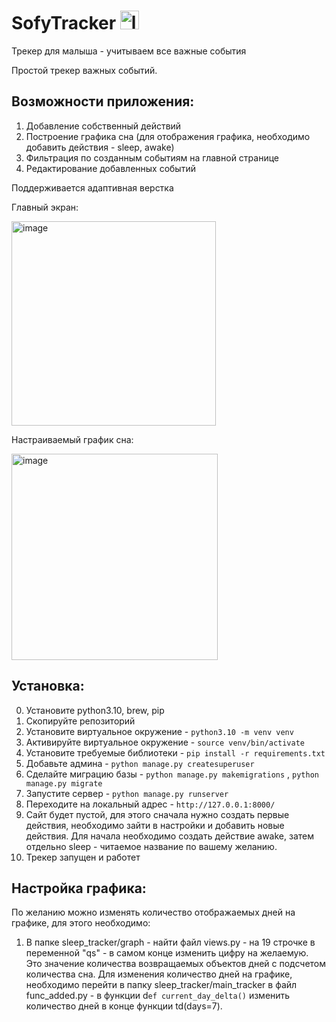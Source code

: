 
# SofyTracker <img width="30" alt="logo" src="https://github.com/user-attachments/assets/2eab569c-eed5-448e-ae98-dc0f15f76595">

Трекер для малыша - учитываем все важные события

Простой трекер важных событий. 
## Возможности приложения: 
1. Добавление собственный действий
2. Построение графика сна (для отображения графика, необходимо добавить действия - sleep, awake)
3. Фильтрация по созданным событиям на главной странице
4. Редактирование добавленных событий

Поддерживается адаптивная верстка

Главный экран:


<img width="327" alt="image" src="https://github.com/user-attachments/assets/31dc5b2c-5011-4214-8b38-8da68dece1e7">

Настраиваемый график сна: 


<img width="330" alt="image" src="https://github.com/user-attachments/assets/1b4f6f1a-6594-4ad7-984d-5964ebc3db1e">

## Установка:
0. Установите python3.10, brew, pip
1. Скопируйте репозиторий
2. Установите виртуальное окружение - `python3.10 -m venv venv`
3. Активируйте виртуальное окружение - `source venv/bin/activate`
4. Установите требуемые библиотеки - `pip install -r requirements.txt`
5. Добавьте админа - `python manage.py createsuperuser`
6. Сделайте миграцию базы - `python manage.py makemigrations` , `python manage.py migrate`
7. Запустите сервер - `python manage.py runserver`
8. Переходите на локальный адрес - `http://127.0.0.1:8000/`
9. Сайт будет пустой, для этого сначала нужно создать первые действия, необходимо зайти в настройки и добавить новые действия. Для начала необходимо создать действие awake, затем отдельно sleep - читаемое название по вашему желанию.
10. Трекер запущен и работет

## Настройка графика: 
По желанию можно изменять количество отображаемых дней на графике, для этого необходимо:
1. В папке sleep_tracker/graph - найти файл views.py - на 19 строчке в переменной "qs" - в самом конце изменить цифру на желаемую. Это значение количества возвращаемых объектов дней с подсчетом количества сна. Для изменения количество дней на графике, необходимо перейти в папку sleep_tracker/main_tracker в файл func_added.py - в функции d`ef current_day_delta()` изменить количество дней в конце функции td(days=7).

